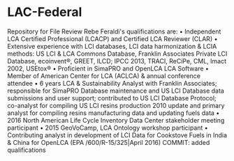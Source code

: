 # LAC-Federal
Repository for File Review
Rebe Feraldi's qualifications are:
•	Independent LCA Certified Professional (LCACP) and Certified LCA Reviewer (CLAR) 
•	Extensive experience with LCI databases, LCI data harmonization & LCIA methods: US LCI & LCA Commons Database, Franklin Associates Private LCI Database, ecoinvent®, GREET, ILCD; IPCC 2013, TRACI, ReCiPe, CML, Imact 2002, USEtox®
•	Proficient in SimaPRO and OpenLCA LCA Software
•	Member of American Center for LCA (ACLCA) & annual conference attendee
•	6 years LCA & Sustainability Analyst with Franklin Associates; responsible for SimaPRO Database maintenance and US LCI Database data submissions and user support; contributed to US LCI Database Protocol; co-analyst for compiling US LCI resins production 2010 update and primary analyst for compiling resins manufacturing data and updating fuels data
•	2016 North American Life Cycle Inventory Data Center stakeholder meeting participant
•	2015 GeoVoCamp, LCA Ontology workshop participant
•	Contributing analyst in development of LCI Data for Cookstove Fuels in India & China for OpenLCA (EPA /600/R-15/325|April 2016)
COMMIT: added qualifications
